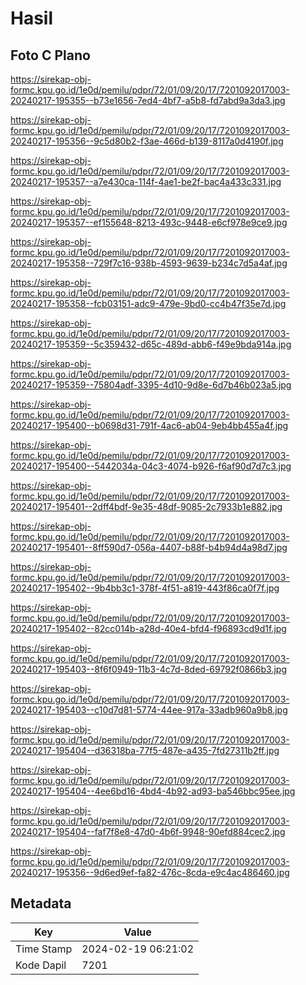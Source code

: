 # Hasil

## Foto C Plano

https://sirekap-obj-formc.kpu.go.id/1e0d/pemilu/pdpr/72/01/09/20/17/7201092017003-20240217-195355--b73e1656-7ed4-4bf7-a5b8-fd7abd9a3da3.jpg

https://sirekap-obj-formc.kpu.go.id/1e0d/pemilu/pdpr/72/01/09/20/17/7201092017003-20240217-195356--9c5d80b2-f3ae-466d-b139-8117a0d4190f.jpg

https://sirekap-obj-formc.kpu.go.id/1e0d/pemilu/pdpr/72/01/09/20/17/7201092017003-20240217-195357--a7e430ca-114f-4ae1-be2f-bac4a433c331.jpg

https://sirekap-obj-formc.kpu.go.id/1e0d/pemilu/pdpr/72/01/09/20/17/7201092017003-20240217-195357--ef155648-8213-493c-9448-e6cf978e9ce9.jpg

https://sirekap-obj-formc.kpu.go.id/1e0d/pemilu/pdpr/72/01/09/20/17/7201092017003-20240217-195358--729f7c16-938b-4593-9639-b234c7d5a4af.jpg

https://sirekap-obj-formc.kpu.go.id/1e0d/pemilu/pdpr/72/01/09/20/17/7201092017003-20240217-195358--fcb03151-adc9-479e-9bd0-cc4b47f35e7d.jpg

https://sirekap-obj-formc.kpu.go.id/1e0d/pemilu/pdpr/72/01/09/20/17/7201092017003-20240217-195359--5c359432-d65c-489d-abb6-f49e9bda914a.jpg

https://sirekap-obj-formc.kpu.go.id/1e0d/pemilu/pdpr/72/01/09/20/17/7201092017003-20240217-195359--75804adf-3395-4d10-9d8e-6d7b46b023a5.jpg

https://sirekap-obj-formc.kpu.go.id/1e0d/pemilu/pdpr/72/01/09/20/17/7201092017003-20240217-195400--b0698d31-791f-4ac6-ab04-9eb4bb455a4f.jpg

https://sirekap-obj-formc.kpu.go.id/1e0d/pemilu/pdpr/72/01/09/20/17/7201092017003-20240217-195400--5442034a-04c3-4074-b926-f6af90d7d7c3.jpg

https://sirekap-obj-formc.kpu.go.id/1e0d/pemilu/pdpr/72/01/09/20/17/7201092017003-20240217-195401--2dff4bdf-9e35-48df-9085-2c7933b1e882.jpg

https://sirekap-obj-formc.kpu.go.id/1e0d/pemilu/pdpr/72/01/09/20/17/7201092017003-20240217-195401--8ff590d7-056a-4407-b88f-b4b94d4a98d7.jpg

https://sirekap-obj-formc.kpu.go.id/1e0d/pemilu/pdpr/72/01/09/20/17/7201092017003-20240217-195402--9b4bb3c1-378f-4f51-a819-443f86ca0f7f.jpg

https://sirekap-obj-formc.kpu.go.id/1e0d/pemilu/pdpr/72/01/09/20/17/7201092017003-20240217-195402--82cc014b-a28d-40e4-bfd4-f96893cd9d1f.jpg

https://sirekap-obj-formc.kpu.go.id/1e0d/pemilu/pdpr/72/01/09/20/17/7201092017003-20240217-195403--8f6f0949-11b3-4c7d-8ded-69792f0866b3.jpg

https://sirekap-obj-formc.kpu.go.id/1e0d/pemilu/pdpr/72/01/09/20/17/7201092017003-20240217-195403--c10d7d81-5774-44ee-917a-33adb960a9b8.jpg

https://sirekap-obj-formc.kpu.go.id/1e0d/pemilu/pdpr/72/01/09/20/17/7201092017003-20240217-195404--d36318ba-77f5-487e-a435-7fd27311b2ff.jpg

https://sirekap-obj-formc.kpu.go.id/1e0d/pemilu/pdpr/72/01/09/20/17/7201092017003-20240217-195404--4ee6bd16-4bd4-4b92-ad93-ba546bbc95ee.jpg

https://sirekap-obj-formc.kpu.go.id/1e0d/pemilu/pdpr/72/01/09/20/17/7201092017003-20240217-195404--faf7f8e8-47d0-4b6f-9948-90efd884cec2.jpg

https://sirekap-obj-formc.kpu.go.id/1e0d/pemilu/pdpr/72/01/09/20/17/7201092017003-20240217-195356--9d6ed9ef-fa82-476c-8cda-e9c4ac486460.jpg


## Metadata

| Key        | Value               |
| ---------- | ------------------- |
| Time Stamp | 2024-02-19 06:21:02 |
| Kode Dapil | 7201                |



